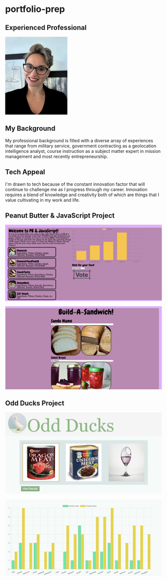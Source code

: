 # portfolio-prep

## Experienced Professional

<img src="img/profile.jpg" alt="profile pic" width="200" height="250"/>

## My Background

My professional background is filled with a diverse array of experiences that range from military service, government contracting as a geolocation intelligence analyst, course instruction as a subject matter expert in mission management and most recently entrepreneurship.

## Tech Appeal

I'm drawn to tech because of the constant innovation factor that will continue to challenge me as I progress through my career. Innovation requires a blend of knowledge and creativity both of which are things that I value cultivating in my work and life.

## Peanut Butter & JavaScript Project

![PeanutButter & JavaScript Page](img/pbjshome.png "PeanutButter & JavaScript Page")

![PeanutButter & JavaScript Page](img/buildasand.png "PeanutButter & JavaScript Build a Sandwhich Page")

## Odd Ducks Project

![Odd Ducks Page](img/oddducks.png "Odd Ducks Page")

![Odd Ducks Graph](img/oddducksgraph.png "Odd Ducks Page")
